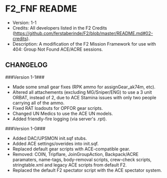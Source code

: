 # F2_FNF README #

* Version: 1-1
* Credits: All developers listed in the F2 Credits (https://github.com/ferstaberinde/F2/blob/master/README.md#02-credits).
* Description: A modification of the F2 Mission Framework for use with 404: Group Not Found ACE/ACRE sessions.

## CHANGELOG ##

###Version 1-1###

- Made some small gear fixes (RPK ammo for assignGear_ak74m, etc).
- Altered all attachements (excluding MG/Sniper/ENG) to use a 3 unit ORBAT, instead of 2, due to ACE Stamina issues with only two people carrying all of the ammo.
- Fixed RAT loadouts for OPFOR gear scripts.
- Changed UN Medics to use the ACE UN models.
- Added friendly-fire logging (via server's .rpt).

###Version 1-0###

- Added DAC/UPSMON init.sqf stubs.
- Added ACE settings/overides into init.sqf.
- Replaced default gear scripts with ACE-compatible gear.
- Removed: COIN, Tripflare, JoinGroupAction, Backpack/ACRE paramaters, name-tags, body-removal scripts, crew-check scripts, stringtable.xml and legacy ACE scripts from default F2.
- Replaced the default F2 spectator script with the ACE spectator system.
